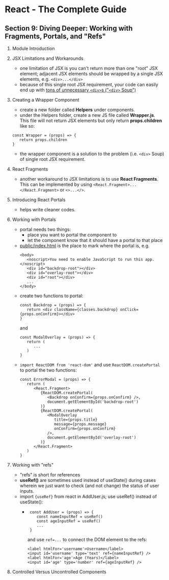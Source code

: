 # React - The Complete Guide

## Section 9: Diving Deeper: Working with Fragments, Portals, and "Refs"

1. Module Introduction
2. JSX Limitations and Workarounds
   - one limitation of JSX is you can't return more than one "root" JSX element; adjacent JSX elements should be wrapped by a single JSX elements, e.g. `<div>...</div>`
   - because of this single root JSX requirement, your code can easily end up with <ins>tons of unnecessary `<div>`s ("`<div>` Soup")</ins>
3. Creating a Wrapper Component
   - create a new folder called **Helpers** under components.
   - under the Helpers folder, create a new JS file called **Wrapper.js**. This file will not return JSX elements but only return **props.children** like so:
   ```
   const Wrapper = (props) => {
      return props.children
   }
   ```
   - the wrapper component is a solution to the problem (i.e. `<div>` Soup) of single root JSX requirement.
4. React Fragments
   - another workaround to JSX limitations is to use **React Fragments**. This can be implemented by using `<React.Fragment>...</React.Fragment>` or `<>...</>`.
5. Introducing React Portals
   - helps write cleaner codes.
6. Working with Portals
   - portal needs two things:
     - place you want to portal the component to
     - let the component know that it should have a portal to that place
   - <ins>public/index.html</ins> is the place to mark where the portal is, e.g.
     ```
     <body>
        <noscript>You need to enable JavaScript to run this app.</noscript>
        <div id="backdrop-root"></div>
        <div id="overlay-root"></div>
        <div id="root"></div>
        ...
     </body>
     ```
   - create two functions to portal:
     ```
     const Backdrop = (props) => {
        return <div className={classes.backdrop} onClick={props.onConfirm}></div>
     }
     ```
     and
     ```
     const ModalOverlay = (props) => {
        return (
           ...
        )
     }
     ```
   - `import ReactDOM from 'react-dom'` and use `ReactDOM.createPortal` to portal the two functions:
     ```
     const ErrorModal = (props) => {
        return (
           <React.Fragment>
              {ReactDOM.createPortal(
                 <Backdrop onConfirm={props.onConfirm} />,
                 document.getElementById('backdrop-root')
              )}
              {ReactDOM.createPortal(
                 <ModalOverlay
                    title={props.title}
                    message={props.message}
                    onConfirm={props.onConfirm}
                 />,
                 document.getElementById('overlay-root')
              )}
           </React.Fragment>
        )
     }
     ```
7. Working with "refs"

   - "refs" is short for references
   - **useRef()** are sometimes used instead of useState() during cases wherein we just want to check (and not change) the status of user inputs.
   - import `{useRef}` from react in AddUser.js; use useRef() instead of useState():
     - ```
        const AddUser = (props) => {
           const nameInputRef = useRef()
           const ageInputRef = useRef()
           ...
        }
       ```
       and use `ref=...` to connect the DOM element to the refs:
       ```
       <label htmlFor='username'>Username</label>
       <input id='username' type='text' ref={nameInputRef} />
       <label htmlFor='age'>Age (Years)</label>
       <input id='age' type='number' ref={ageInputRef} />
       ```

8. Controlled Versus Uncontrolled Components
